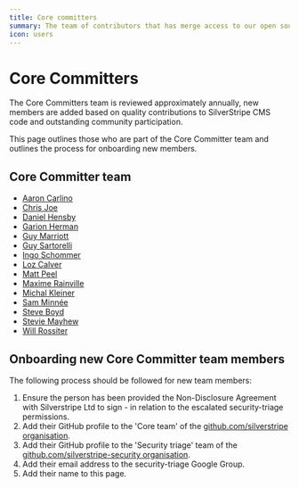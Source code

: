 ```yaml
---
title: Core committers
summary: The team of contributors that has merge access to our open source repositories
icon: users
---
```


# Core Committers

The Core Committers team is reviewed approximately annually, new members are added based on quality contributions to SilverStripe CMS code and outstanding community participation.

This page outlines those who are part of the Core Committer team and outlines the process for onboarding new members.

## Core Committer team

* [Aaron Carlino](https://github.com/unclecheese/)
* [Chris Joe](https://github.com/flamerohr/)
* [Daniel Hensby](https://github.com/dhensby)
* [Garion Herman](https://github.com/cheddam)
* [Guy Marriott](https://github.com/ScopeyNZ)
* [Guy Sartorelli](https://github.com/GuySartorelli)
* [Ingo Schommer](https://github.com/chillu)
* [Loz Calver](https://github.com/kinglozzer)
* [Matt Peel](https://github.com/madmatt)
* [Maxime Rainville](https://github.com/maxime-rainville)
* [Michal Kleiner](https://github.com/michalkleiner)
* [Sam Minnée](https://github.com/sminnee)
* [Steve Boyd](https://github.com/emteknetnz)
* [Stevie Mayhew](https://github.com/stevie-mayhew/)
* [Will Rossiter](https://github.com/wilr/)

## Onboarding new Core Committer team members

The following process should be followed for new team members:

1. Ensure the person has been provided the Non-Disclosure Agreement with Silverstripe Ltd to sign - in relation to the escalated security-triage permissions.
1. Add their GitHub profile to the 'Core team' of the [github.com/silverstripe organisation](https://github.com/silverstripe).
2. Add their GitHub profile to the 'Security triage' team of the [github.com/silverstripe-security organisation](https://github.com/silverstripe-security).
3. Add their email address to the security-triage Google Group.
4. Add their name to this page.
